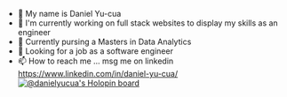 - 👋 My name is Daniel Yu-cua 
- 👀 I'm currently working on full stack websites to display my skills as an engineer
- 🌱 Currently pursing a Masters in Data Analytics 
- 💞️ Looking for a job as a software engineer 
- 📫 How to reach me ... msg me on linkedin https://www.linkedin.com/in/daniel-yu-cua/
[![@danielyucua's Holopin board](https://holopin.io/api/user/board?user=danielyucua)](https://holopin.io/@danielyucua)


